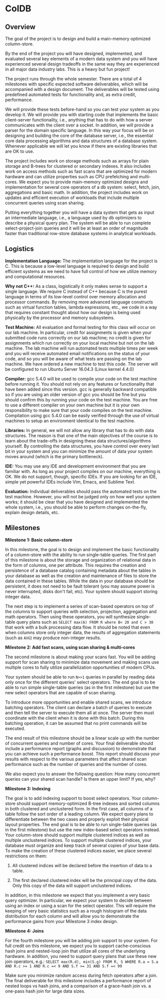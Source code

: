 # ColDB #

## Overview ##

The goal of the project is to design and build a main-memory optimized column-store. 

By the end of the project you will have designed, implemented, and evaluated several key elements of a modern data system and you will have experienced several design tradeoffs in the same way they are experienced in all major data industry labs. This is a heavy but fun project!

The project runs through the whole semester. There are a total of 4 milestones with specific expected software deliverables, which will be accompanied with a design document. The deliverables will be tested using predefined automated tests for functionality and, as extra credit, performance. 

We will provide these tests before-hand so you can test your system as you develop it. We will provide you with starting code that implements the basic client-server functionality, i.e., anything that has to do with how a server communicates with the client over a socket. In addition, we will provide a parser for the domain specific language. In this way your focus will be on designing and building the core of the database server, i.e., the essential core data processing algorithms and data structures of a database system. Whenever applicable we will let you know if there are existing libraries that are OK to use.

The project includes work on storage methods such as arrays for plain storage and B-trees for clustered or secondary indexes. It also includes work on access methods such as fast scans that are optimized for modern hardware and can utilize properties such as CPU prefetching and multi-cores. We expect you to provide main-memory optimized designs and implementation for several core operators of a db system: select, fetch, join, aggregations and basic math. In addition, the project includes work on updates and efficient execution of workloads that include multiple concurrent queries using scan sharing. 

Putting everything together you will have a data system that gets as input an intermediate language, i.e., a language used by db optimizers to describe a physical query plan. The system will be able to run complete select-project-join queries and it will be at least an order of magnitude faster than traditional row-store database systems in analytical workloads.

## Logistics ##

**Implementation Language:** The implementation language for the project is C. This is because a low-level language is required to design and build efficient systems as we need to have full control of how we utilize memory and computational resources.

**Why not C++:** As a class, logistically it only makes sense to support a single language. We require C instead of C++ because C is the purest language in terms of its low-level control over memory allocation and processor commands. By removing more advanced language constructs such as virtual function tables, lambda expressions, etc., we code in a way that requires constant thought about how our design is being used physically by the processor and memory subsystems.

**Test Machine:** All evaluation and formal testing for this class will occur on our lab machine. In particular, credit for assignments is given when your submitted code runs correctly on our lab machine; no credit is given for assignments which run correctly on your local machine but not on the lab machine. The lab machine will run automated tests multiple times per week and you will receive automated email notifications on the status of your code, and so you will be aware of what tests are passing on the lab machine. We have ordered a new machine to test this code. The server will be configured to run Ubuntu Server 16.04.3 (Linux kernel 4.4.0)

**Compiler:** gcc 5.4.0 will be used to compile your code on the test machine before running it. You should not rely on any features or functionality that have been added since this version. gcc is generally backward compatible so if you are using an older version of gcc you should be fine but you should confirm this by running your code on the test machine. You are free to use a different compiler on your own machine but it is your own responsibility to make sure that your code compiles on the test machine. Compilation using gcc 5.4.0 can be easily verified through the use of virtual machines to setup an environment identical to the test machine.

**Libraries:** In general, we will not allow any library that has to do with data structures. The reason is that one of the main objectives of the course is to learn about the trade-offs in designing these data structures/algorithms yourself. By controlling the data structures, you have control over every last bit in your system and you can minimize the amount of data your system moves around (which is the primary bottleneck).

**IDE:** You may use any IDE and development environment that you are familiar with. As long as your project compiles on our machine, everything is OK. We do not support, though, specific IDEs. If you are looking for an IDE, simple yet powerful IDEs include Vim, Emacs, and Sublime Text.

**Evaluation:** Individual deliverables should pass the automated tests on the test machine. However, you will not be judged only on how well your system works; it should be clear that you have designed and implemented the whole system, i.e., you should be able to perform changes on-the-fly, explain design details, etc.

## Milestones ##

**Milestone 1: Basic column-store**

In this milestone, the goal is to design and implement the basic functionality of a column-store with the ability to run single-table queries. The first part of this milestone is about the storage and organization of relational data in the form of columns, one per attribute. This requires the creation and persistence of a database catalog containing metadata about the tables in your database as well as the creation and maintenance of files to store the data contained in these tables. While the data in your database should be persistent, it does not need to be fault tolerant (you may assume power is never interrupted, disks don't fail, etc). Your system should support storing integer data.

The next step is to implement a series of scan-based operators on top of the columns to support queries with selection, projection, aggregation and math operators. Then using these operators, you will synthesize single-table query plans such as `SELECT max(A) FROM R where B< 20 and C > 30` that work with a bulk processing data flow. It should be noted that even when columns store only integer data, the results of aggregation statements (such as `AVG`) may produce non-integer results.

**Milestone 2: Add fast scans, using scan sharing & multi-cores** 

The second milestone is about making your scans fast. You will be adding support for scan sharing to minimize data movement and making scans use multiple cores to fully utilize parallelization opportunities of modern CPUs.

Your system should be able to run `N>>1` queries in parallel by reading data only once for the different queries' select operators. The end goal is to be able to run simple single-table queries (as in the first milestone) but use the new select operators that are capable of scan sharing.

To introduce more opportunities and enable shared scans, we introduce batching operators. The client can declare a batch of queries to execute and then tell the server to execute them all at once. The server then must coordinate with the client when it is done with this batch. During this batching operation, it can be assumed that no print commands will be executed.

The end result of this milestone should be a linear scale up with the number of concurrent queries and number of cores. Your final deliverable should include a performance report (graphs and discussion) to demonstrate that you can achieve such a performance boost. This report should discuss your results with respect to the various parameters that affect shared scan performance such as the number of queries and the number of cores.

We also expect you to answer the following question: How many concurrent queries can your shared scan handle? Is there an upper limit? If yes, why?

**Milestone 3: Indexing**

The goal is to add indexing support to boost select operators. Your column-store should support memory-optimized B-tree indexes and sorted columns in both clustered and unclustered form. In the first case, all columns of a table follow the sort order of a leading column. We expect query plans to differentiate between the two cases and properly exploit their physical layout properties. The end goal is to be able to run single-table queries (as in the first milestone) but use the new index-based select operators instead. Your column-store should support multiple clustered indices as well as multiple unclustered indices. To support multiple clustered indices, your database must organize and keep track of several copies of your base data. To make the creation of these clustered indices easier, we place several restrictions on them:

1. All clustered indices will be declared before the insertion of data to a table.

2. The first declared clustered index will be the principal copy of the data. Only this copy of the data will support unclustered indices. 

In addition, in this milestone we expect that you implement a very basic query optimizer. In particular, we expect your system to decide between using an index or using a scan for the select operator. This will require the keeping of very basic statistics such as a rough histogram of the data distribution for each column and will allow you to demonstrate the performance gains from your Milestone 3 index design.

**Milestone 4: Joins**

For the fourth milestone you will be adding join support to your system. For full credit on this milestone, we expect you to support cache-conscious hash joins and nested-loop join that utilize all cores of the underlying hardware. In addition, you need to support query plans that use these new join operators, e.g.: `SELECT max(R.d), min(S.g) FROM R, S WHERE R.a = S.a AND R.c >= 1 AND R.c =< 9 AND S.f >= 31 AND S.f =< 99`

Make sure you minimize random access during fetch operators after a join. The final deliverable for this milestone includes a performance report of nested loops vs hash joins, and a comparison of a grace-hash join vs. a one-pass hash join for large data sizes.
